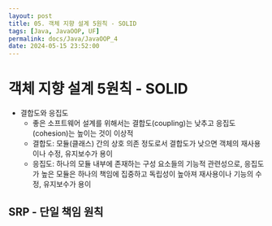 ```yaml
---
layout: post
title: 05. 객체 지향 설계 5원칙 - SOLID
tags: [Java, JavaOOP, UF]
permalink: docs/Java/JavaOOP_4
date: 2024-05-15 23:52:00
---
```

# 객체 지향 설계 5원칙 - SOLID

- 결합도와 응집도
  - 좋은 소프트웨어 설계를 위해서는 결합도(coupling)는 낮추고 응집도(cohesion)는 높이는 것이 이상적
  - 결합도: 모듈(클래스) 간의 상호 의존 정도로서 결합도가 낮으면 객체의 재사용이나 수정, 유지보수가 용이
  - 응집도: 하나의 모듈 내부에 존재하는 구성 요소들의 기능적 관련성으로, 응집도가 높은 모듈은 하나의 책임에 집중하고 독립성이 높아져 재사용이나 기능의 수정, 유지보수가 용이

## SRP - 단일 책임 원칙